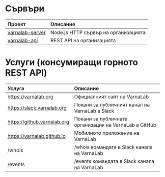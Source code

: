 
# Сървъри

Проект               | Описание
:--                  | :--
[varnalab-server]    | Node.js HTTP сървър на организацията
[varnalab-api]       | REST API на организацията


# Услуги (консумиращи горното REST API)

Услуга                      | Описание
:--                         | :--
https://varnalab.org        | Официалният сайт на VarnaLab
https://slack.varnalab.org  | Покани за публичният канал на VarnaLab в Slack
https://github.varnalab.org | Покани за публичната организация на VarnaLab в GitHub
https://varnalab.github.io  | Мобилното приложение на VarnaLab
/whois                      | /whois командата в Slack канала на VarnaLab
/events                     | /events командата в Slack канала на VarnaLab


  [varnalab-server]: https://github.com/VarnaLab/varnalab-server
  [varnalab-api]: https://github.com/VarnaLab/varnalab-api
